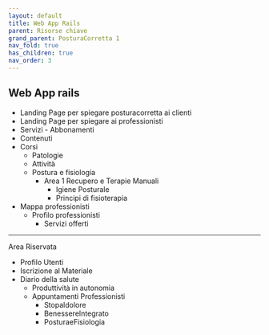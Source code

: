 ```yaml
---
layout: default
title: Web App Rails
parent: Risorse chiave 
grand_parent: PosturaCorretta 1
nav_fold: true
has_children: true
nav_order: 3
---
```


##  Web App rails

- Landing Page per spiegare posturacorretta ai clienti
- Landing Page per spiegare ai professionisti
- Servizi - Abbonamenti
- Contenuti 
- Corsi
  - Patologie
  - Attività 
  - Postura e fisiologia 
    - Area 1 Recupero e Terapie Manuali
        - Igiene Posturale
        - Principi di fisioterapia
- Mappa professionisti
  - Profilo professionisti
    - Servizi offerti 

--------- 

Area Riservata

- Profilo Utenti
- Iscrizione al Materiale
- Diario della salute
    - Produttività in autonomia   
    - Appuntamenti Professionisti
        -  Stopaldolore
        -  BenessereIntegrato
        -  PosturaeFisiologia
        
      